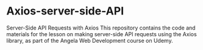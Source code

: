# Axios-server-side-API
Server-Side API Requests with Axios This repository contains the code and materials for the lesson on making server-side API requests using the Axios library, as part of the Angela Web Development course on Udemy.

